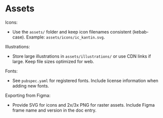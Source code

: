 # Assets

Icons:
- Use the `assets/` folder and keep icon filenames consistent (kebab-case). Example: `assets/icons/ic_kantin.svg`.

Illustrations:
- Store large illustrations in `assets/illustrations/` or use CDN links if large. Keep file sizes optimized for web.

Fonts:
- See `pubspec.yaml` for registered fonts. Include license information when adding new fonts.

Exporting from Figma:
- Provide SVG for icons and 2x/3x PNG for raster assets. Include Figma frame name and version in the doc entry.
